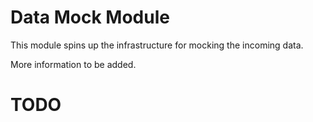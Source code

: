 # Data Mock Module
This module spins up the infrastructure for mocking the incoming data.

More information to be added.
# TODO
